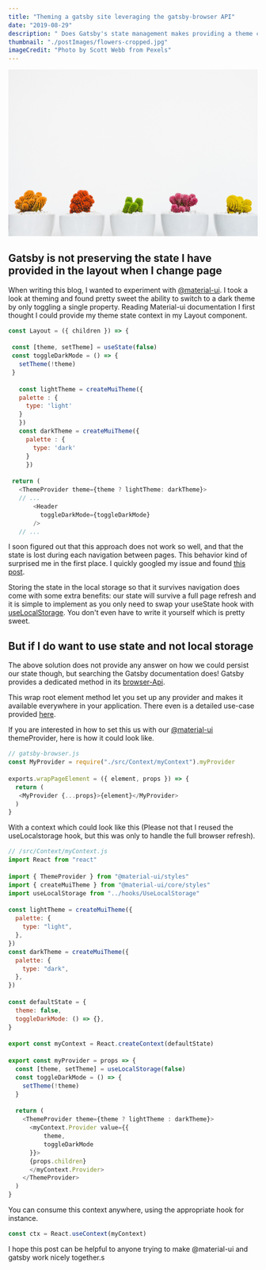```yaml
---
title: "Theming a gatsby site leveraging the gatsby-browser API"
date: "2019-08-29"
description: " Does Gatsby's state management makes providing a theme context trickier than it should "
thumbnail: "./postImages/flowers-cropped.jpg"
imageCredit: "Photo by Scott Webb from Pexels"
---
```


![Photo by Lucas Fonseca](./postImages/flowers.jpg)

## Gatsby is not preserving the state I have provided in the layout when I change page

 When writing this blog, I wanted to experiment with [@material-ui](https://material-ui.com/). I took a look at theming and found pretty sweet the ability to switch to a dark theme by only toggling a single property.
 Reading Material-ui documentation I first thought I could provide my theme state context in my Layout component.

 ```javascript
 const Layout = ({ children }) => {
  
  const [theme, setTheme] = useState(false)
  const toggleDarkMode = () => {
    setTheme(!theme)
  }

    const lightTheme = createMuiTheme({
    palette : {
      type: 'light'
    }
    })
    const darkTheme = createMuiTheme({
      palette : {
        type: 'dark'
      }
      })

  return (
    <ThemeProvider theme={theme ? lightTheme: darkTheme}>
    // ...
        <Header
          toggleDarkMode={toggleDarkMode}
        />
    // ...
 ```
I soon figured out that this approach does not work so well, and that the state is lost during each navigation between pages.
This behavior kind of surprised me in the first place. I quickly googled my issue and found [this post](https://featurist.co.uk/blog/react-hooks/). 

Storing the state in the local storage so that it survives navigation does come with some extra benefits: our state will survive a full page refresh and it is simple to implement as you only need to swap your useState hook with [useLocalStorage](https://usehooks.com/useLocalStorage). You don't even have to write it yourself which is pretty sweet.

## But if I do want to use state and not local storage

The above solution does not provide any answer on how we could persist our state though, but searching the Gatsby documentation does! Gatsby provides a dedicated method in its [browser-Api](https://www.gatsbyjs.org/docs/browser-apis/#wrapRootElement).

This wrap root element method let you set up any provider and makes it available everywhere in your application.
There even is a detailed use-case provided [here](https://www.gatsbyjs.org/blog/2019-01-31-using-react-context-api-with-gatsby/).

If you are interested in how to set this us with our [@material-ui](https://material-ui.com/) themeProvider, here is how it could look like.

```javascript
// gatsby-browser.js
const MyProvider = require("./src/Context/myContext").myProvider

exports.wrapPageElement = ({ element, props }) => {
  return (
   <MyProvider {...props}>{element}</MyProvider>
  )
}
```
With a context which could look like this (Please not that I reused the useLocalstorage hook, but this was only to handle the full browser refresh).
```javascript
// /src/Context/myContext.js
import React from "react"

import { ThemeProvider } from "@material-ui/styles"
import { createMuiTheme } from "@material-ui/core/styles"
import useLocalStorage from "../hooks/UseLocalStorage"

const lightTheme = createMuiTheme({
  palette: {
    type: "light",
  },
})
const darkTheme = createMuiTheme({
  palette: {
    type: "dark",
  },
})

const defaultState = {
  theme: false,
  toggleDarkMode: () => {},
}

export const myContext = React.createContext(defaultState)

export const myProvider = props => {
  const [theme, setTheme] = useLocalStorage(false)
  const toggleDarkMode = () => {
    setTheme(!theme)
  }

  return (
    <ThemeProvider theme={theme ? lightTheme : darkTheme}>
      <myContext.Provider value={{
          theme,
          toggleDarkMode
      }}>
      {props.children}
      </myContext.Provider>
    </ThemeProvider>
  )
}
```
You can consume this context anywhere, using the appropriate hook for instance.
```javascript
const ctx = React.useContext(myContext)
```
I hope this post can be helpful to anyone trying to make @material-ui and gatsby work nicely together.s

